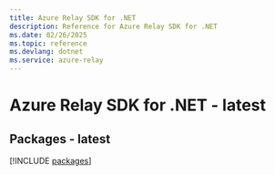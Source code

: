 ```yaml
---
title: Azure Relay SDK for .NET
description: Reference for Azure Relay SDK for .NET
ms.date: 02/26/2025
ms.topic: reference
ms.devlang: dotnet
ms.service: azure-relay
---
```

# Azure Relay SDK for .NET - latest
## Packages - latest
[!INCLUDE [packages](relay-index.md)]